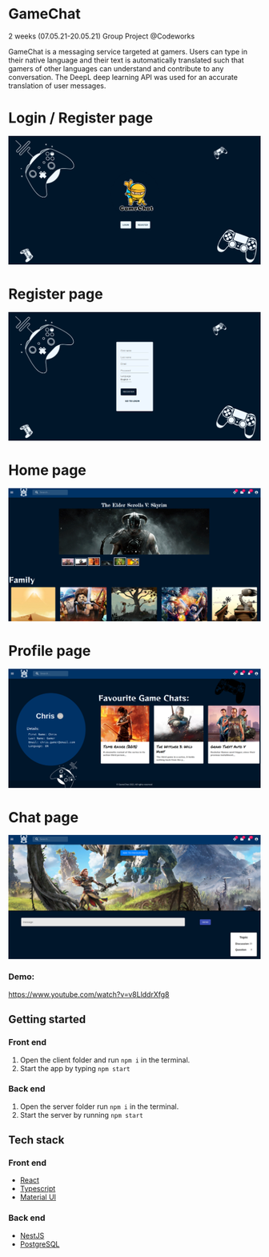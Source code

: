 # GameChat

2 weeks (07.05.21-20.05.21) Group Project @Codeworks

GameChat is a messaging service targeted at gamers. Users can type in their native language and their text is automatically translated such that gamers of other languages can understand and contribute to any conversation. The DeepL deep learning API was used for an accurate translation of user messages.

# Login / Register page
![alt text](https://github.com/nik-neg/GameChat/blob/main/images/1_login_register.png)

# Register page
![alt text](https://github.com/nik-neg/GameChat/blob/main/images/2_register.png)

# Home page
![alt text](https://github.com/nik-neg/GameChat/blob/main/images/3_home_page.png)

# Profile page
![alt text](https://github.com/nik-neg/GameChat/blob/main/images/4_profile_page.png)

# Chat page
![alt text](https://github.com/nik-neg/GameChat/blob/main/images/5_chat.png)

### Demo: 
https://www.youtube.com/watch?v=v8LlddrXfg8

## Getting started 
### Front end
1. Open the client folder and run `npm i` in the terminal.
2. Start the app by typing `npm start`
### Back end
1. Open the server folder run `npm i` in the terminal.
2. Start the server by running `npm start`

## Tech stack
### Front end
- [React](https://reactjs.org/)
- [Typescript](https://www.typescriptlang.org/)
- [Material UI](https://material-ui.com/)
### Back end
- [NestJS](https://nestjs.com/)
- [PostgreSQL](https://www.postgresql.org/)
